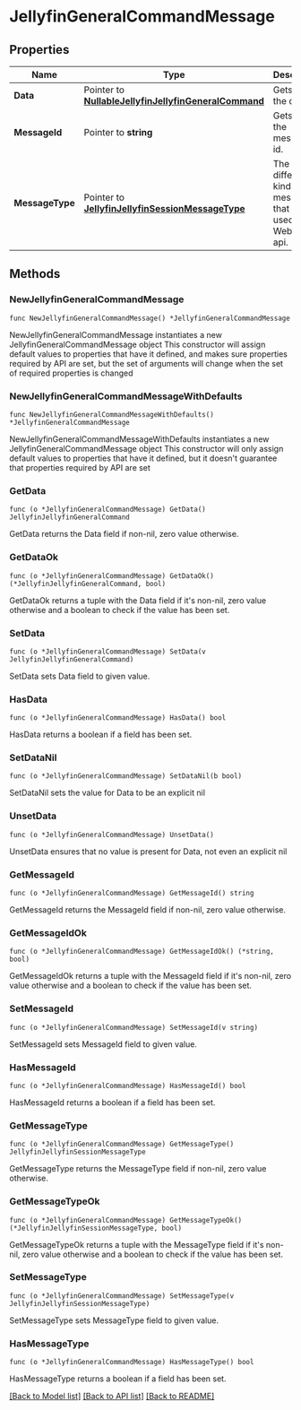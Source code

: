 # JellyfinGeneralCommandMessage

## Properties

Name | Type | Description | Notes
------------ | ------------- | ------------- | -------------
**Data** | Pointer to [**NullableJellyfinJellyfinGeneralCommand**](JellyfinGeneralCommand.md) | Gets or sets the data. | [optional] 
**MessageId** | Pointer to **string** | Gets or sets the message id. | [optional] 
**MessageType** | Pointer to [**JellyfinJellyfinSessionMessageType**](JellyfinSessionMessageType.md) | The different kinds of messages that are used in the WebSocket api. | [optional] [readonly] [default to JELLYFINJELLYFINSESSIONMESSAGETYPE_GENERAL_COMMAND]

## Methods

### NewJellyfinGeneralCommandMessage

`func NewJellyfinGeneralCommandMessage() *JellyfinGeneralCommandMessage`

NewJellyfinGeneralCommandMessage instantiates a new JellyfinGeneralCommandMessage object
This constructor will assign default values to properties that have it defined,
and makes sure properties required by API are set, but the set of arguments
will change when the set of required properties is changed

### NewJellyfinGeneralCommandMessageWithDefaults

`func NewJellyfinGeneralCommandMessageWithDefaults() *JellyfinGeneralCommandMessage`

NewJellyfinGeneralCommandMessageWithDefaults instantiates a new JellyfinGeneralCommandMessage object
This constructor will only assign default values to properties that have it defined,
but it doesn't guarantee that properties required by API are set

### GetData

`func (o *JellyfinGeneralCommandMessage) GetData() JellyfinJellyfinGeneralCommand`

GetData returns the Data field if non-nil, zero value otherwise.

### GetDataOk

`func (o *JellyfinGeneralCommandMessage) GetDataOk() (*JellyfinJellyfinGeneralCommand, bool)`

GetDataOk returns a tuple with the Data field if it's non-nil, zero value otherwise
and a boolean to check if the value has been set.

### SetData

`func (o *JellyfinGeneralCommandMessage) SetData(v JellyfinJellyfinGeneralCommand)`

SetData sets Data field to given value.

### HasData

`func (o *JellyfinGeneralCommandMessage) HasData() bool`

HasData returns a boolean if a field has been set.

### SetDataNil

`func (o *JellyfinGeneralCommandMessage) SetDataNil(b bool)`

 SetDataNil sets the value for Data to be an explicit nil

### UnsetData
`func (o *JellyfinGeneralCommandMessage) UnsetData()`

UnsetData ensures that no value is present for Data, not even an explicit nil
### GetMessageId

`func (o *JellyfinGeneralCommandMessage) GetMessageId() string`

GetMessageId returns the MessageId field if non-nil, zero value otherwise.

### GetMessageIdOk

`func (o *JellyfinGeneralCommandMessage) GetMessageIdOk() (*string, bool)`

GetMessageIdOk returns a tuple with the MessageId field if it's non-nil, zero value otherwise
and a boolean to check if the value has been set.

### SetMessageId

`func (o *JellyfinGeneralCommandMessage) SetMessageId(v string)`

SetMessageId sets MessageId field to given value.

### HasMessageId

`func (o *JellyfinGeneralCommandMessage) HasMessageId() bool`

HasMessageId returns a boolean if a field has been set.

### GetMessageType

`func (o *JellyfinGeneralCommandMessage) GetMessageType() JellyfinJellyfinSessionMessageType`

GetMessageType returns the MessageType field if non-nil, zero value otherwise.

### GetMessageTypeOk

`func (o *JellyfinGeneralCommandMessage) GetMessageTypeOk() (*JellyfinJellyfinSessionMessageType, bool)`

GetMessageTypeOk returns a tuple with the MessageType field if it's non-nil, zero value otherwise
and a boolean to check if the value has been set.

### SetMessageType

`func (o *JellyfinGeneralCommandMessage) SetMessageType(v JellyfinJellyfinSessionMessageType)`

SetMessageType sets MessageType field to given value.

### HasMessageType

`func (o *JellyfinGeneralCommandMessage) HasMessageType() bool`

HasMessageType returns a boolean if a field has been set.


[[Back to Model list]](../README.md#documentation-for-models) [[Back to API list]](../README.md#documentation-for-api-endpoints) [[Back to README]](../README.md)


